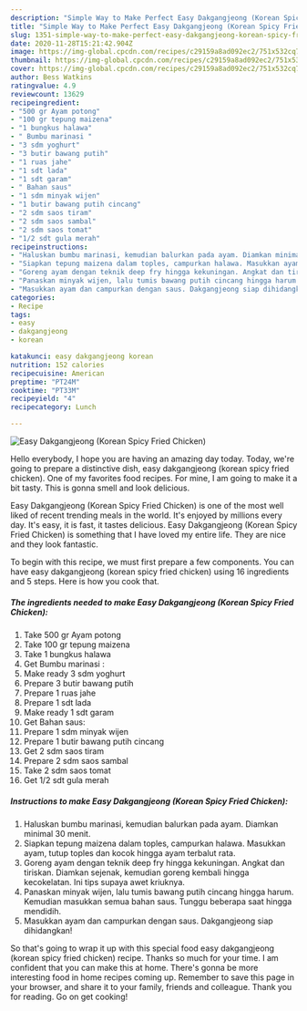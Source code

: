 ```yaml
---
description: "Simple Way to Make Perfect Easy Dakgangjeong (Korean Spicy Fried Chicken)"
title: "Simple Way to Make Perfect Easy Dakgangjeong (Korean Spicy Fried Chicken)"
slug: 1351-simple-way-to-make-perfect-easy-dakgangjeong-korean-spicy-fried-chicken
date: 2020-11-28T15:21:42.904Z
image: https://img-global.cpcdn.com/recipes/c29159a8ad092ec2/751x532cq70/easy-dakgangjeong-korean-spicy-fried-chicken-foto-resep-utama.jpg
thumbnail: https://img-global.cpcdn.com/recipes/c29159a8ad092ec2/751x532cq70/easy-dakgangjeong-korean-spicy-fried-chicken-foto-resep-utama.jpg
cover: https://img-global.cpcdn.com/recipes/c29159a8ad092ec2/751x532cq70/easy-dakgangjeong-korean-spicy-fried-chicken-foto-resep-utama.jpg
author: Bess Watkins
ratingvalue: 4.9
reviewcount: 13629
recipeingredient:
- "500 gr Ayam potong"
- "100 gr tepung maizena"
- "1 bungkus halawa"
- " Bumbu marinasi "
- "3 sdm yoghurt"
- "3 butir bawang putih"
- "1 ruas jahe"
- "1 sdt lada"
- "1 sdt garam"
- " Bahan saus"
- "1 sdm minyak wijen"
- "1 butir bawang putih cincang"
- "2 sdm saos tiram"
- "2 sdm saos sambal"
- "2 sdm saos tomat"
- "1/2 sdt gula merah"
recipeinstructions:
- "Haluskan bumbu marinasi, kemudian balurkan pada ayam. Diamkan minimal 30 menit."
- "Siapkan tepung maizena dalam toples, campurkan halawa. Masukkan ayam, tutup toples dan kocok hingga ayam terbalut rata."
- "Goreng ayam dengan teknik deep fry hingga kekuningan. Angkat dan tiriskan. Diamkan sejenak, kemudian goreng kembali hingga kecokelatan. Ini tips supaya awet kriuknya."
- "Panaskan minyak wijen, lalu tumis bawang putih cincang hingga harum. Kemudian masukkan semua bahan saus. Tunggu beberapa saat hingga mendidih."
- "Masukkan ayam dan campurkan dengan saus. Dakgangjeong siap dihidangkan!"
categories:
- Recipe
tags:
- easy
- dakgangjeong
- korean

katakunci: easy dakgangjeong korean 
nutrition: 152 calories
recipecuisine: American
preptime: "PT24M"
cooktime: "PT33M"
recipeyield: "4"
recipecategory: Lunch

---
```



![Easy Dakgangjeong (Korean Spicy Fried Chicken)](https://img-global.cpcdn.com/recipes/c29159a8ad092ec2/751x532cq70/easy-dakgangjeong-korean-spicy-fried-chicken-foto-resep-utama.jpg)

Hello everybody, I hope you are having an amazing day today. Today, we're going to prepare a distinctive dish, easy dakgangjeong (korean spicy fried chicken). One of my favorites food recipes. For mine, I am going to make it a bit tasty. This is gonna smell and look delicious.



Easy Dakgangjeong (Korean Spicy Fried Chicken) is one of the most well liked of recent trending meals in the world. It's enjoyed by millions every day. It's easy, it is fast, it tastes delicious. Easy Dakgangjeong (Korean Spicy Fried Chicken) is something that I have loved my entire life. They are nice and they look fantastic.


To begin with this recipe, we must first prepare a few components. You can have easy dakgangjeong (korean spicy fried chicken) using 16 ingredients and 5 steps. Here is how you cook that.

<!--inarticleads1-->

##### The ingredients needed to make Easy Dakgangjeong (Korean Spicy Fried Chicken):

1. Take 500 gr Ayam potong
1. Take 100 gr tepung maizena
1. Take 1 bungkus halawa
1. Get  Bumbu marinasi :
1. Make ready 3 sdm yoghurt
1. Prepare 3 butir bawang putih
1. Prepare 1 ruas jahe
1. Prepare 1 sdt lada
1. Make ready 1 sdt garam
1. Get  Bahan saus:
1. Prepare 1 sdm minyak wijen
1. Prepare 1 butir bawang putih cincang
1. Get 2 sdm saos tiram
1. Prepare 2 sdm saos sambal
1. Take 2 sdm saos tomat
1. Get 1/2 sdt gula merah




<!--inarticleads2-->

##### Instructions to make Easy Dakgangjeong (Korean Spicy Fried Chicken):

1. Haluskan bumbu marinasi, kemudian balurkan pada ayam. Diamkan minimal 30 menit.
1. Siapkan tepung maizena dalam toples, campurkan halawa. Masukkan ayam, tutup toples dan kocok hingga ayam terbalut rata.
1. Goreng ayam dengan teknik deep fry hingga kekuningan. Angkat dan tiriskan. Diamkan sejenak, kemudian goreng kembali hingga kecokelatan. Ini tips supaya awet kriuknya.
1. Panaskan minyak wijen, lalu tumis bawang putih cincang hingga harum. Kemudian masukkan semua bahan saus. Tunggu beberapa saat hingga mendidih.
1. Masukkan ayam dan campurkan dengan saus. Dakgangjeong siap dihidangkan!




So that's going to wrap it up with this special food easy dakgangjeong (korean spicy fried chicken) recipe. Thanks so much for your time. I am confident that you can make this at home. There's gonna be more interesting food in home recipes coming up. Remember to save this page in your browser, and share it to your family, friends and colleague. Thank you for reading. Go on get cooking!
